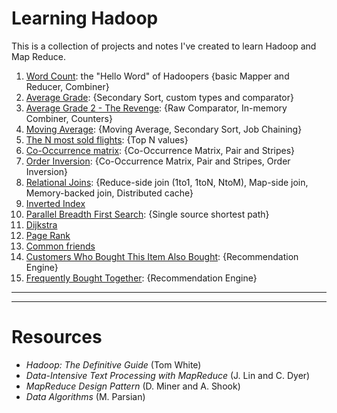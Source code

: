 # Learning Hadoop #
This is a collection of projects and notes I've created to learn Hadoop and Map Reduce.   
  
1. [Word Count](./word_count): the "Hello Word" of Hadoopers {basic Mapper and Reducer, Combiner}
2. [Average Grade](./average_grade): {Secondary Sort, custom types and comparator}
3. [Average Grade 2 - The Revenge](./average_grade_revisited): {Raw Comparator, In-memory Combiner, Counters}
4. [Moving Average](./moving_average): {Moving Average, Secondary Sort, Job Chaining}
5. [The N most sold flights](./top_n_records): {Top N values}
6. [Co-Occurrence matrix](./co_occurrence_matrix): {Co-Occurrence Matrix, Pair and Stripes}
7. [Order Inversion](./order_inversion): {Co-Occurrence Matrix, Pair and Stripes, Order Inversion}
8. [Relational Joins](./relational_joins): {Reduce-side join (1to1, 1toN, NtoM), Map-side join, Memory-backed join, Distributed cache}
9. [Inverted Index](./inverted_index)
10. [Parallel Breadth First Search](./graph_bfs): {Single source shortest path}
11. [Dijkstra](./dijkstra)
12. [Page Rank](./page_rank)
13. [Common friends](./common_friends)
14. [Customers Who Bought This Item Also Bought](./cwbtiab): {Recommendation Engine}
14. [Frequently Bought Together](./frequently_bought_together): {Recommendation Engine}


- - - -
- - - -

# Resources #
* *Hadoop: The Definitive Guide* (Tom White)
* *Data-Intensive Text Processing with MapReduce* (J. Lin and C. Dyer)
* *MapReduce Design Pattern* (D. Miner and A. Shook)
* *Data Algorithms* (M. Parsian)
